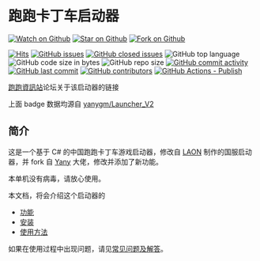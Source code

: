 # 跑跑卡丁车启动器

[![Watch on Github](https://img.shields.io/github/watchers/yanygm/Launcher_V2.svg?style=social)](https://github.com/yanygm/Launcher_V2/watchers)
[![Star on Github](https://img.shields.io/github/stars/yanygm/Launcher_V2.svg?style=social)](https://github.com/yanygm/Launcher_V2/stargazers)
[![Fork on Github](https://img.shields.io/github/forks/yanygm/Launcher_V2.svg?style=social)](https://github.com/yanygm/Launcher_V2/network/members)

[![Hits](https://hits.sh/github.com/yanygm/Launcher_V2.svg)](https://hits.sh/github.com/yanygm/Launcher_V2/)
[![GitHub issues](https://img.shields.io/github/issues/yanygm/Launcher_V2.svg)](https://github.com/yanygm/Launcher_V2/issues)
[![GitHub closed issues](https://img.shields.io/github/issues-closed/yanygm/Launcher_V2.svg)](https://github.com/yanygm/Launcher_V2/issues?q=is%3Aissue+is%3Aclosed)
![GitHub top language](https://img.shields.io/github/languages/top/yanygm/Launcher_V2.svg)
![GitHub code size in bytes](https://img.shields.io/github/languages/code-size/yanygm/Launcher_V2.svg)
![GitHub repo size](https://img.shields.io/github/repo-size/yanygm/Launcher_V2.svg)
[![GitHub commit activity](https://img.shields.io/github/commit-activity/m/yanygm/Launcher_V2.svg)](https://github.com/yanygm/Launcher_V2/commits/main)
[![GitHub last commit](https://img.shields.io/github/last-commit/yanygm/Launcher_V2.svg)](https://github.com/yanygm/Launcher_V2/commits/main)
[![GitHub contributors](https://img.shields.io/github/contributors/yanygm/Launcher_V2.svg)](https://github.com/yanygm/Launcher_V2/graphs/contributors)
[![GitHub Actions - Publish](https://img.shields.io/github/actions/workflow/status/yanygm/Launcher_V2/Publish.yml?branch=main)](https://github.com/yanygm/Launcher_V2/actions/workflows/Publish.yml)

[跑跑資訊站](https://kartinfo.me/thread-9369-1-1.html)论坛关于该启动器的链接

上面 badge 数据均源自 [yanygm/Launcher_V2](https://github.com/yanygm/Launcher_V2)

## 简介

这是一个基于 C# 的中国跑跑卡丁车游戏启动器，修改自 [LAON](https://github.com/MyPuppy) 制作的国服启动器，并 fork 自 [Yany](https://github.com/yanygm) 大佬，修改并添加了新功能。

本单机没有病毒，请放心使用。

本文档，将会介绍这个启动器的

- [功能](./feature.md)
- [安装](./installation.md)
- [使用方法](./how-to-use.md)

如果在使用过程中出现问题，请见[常见问题及解答](./FAQ.md)。
